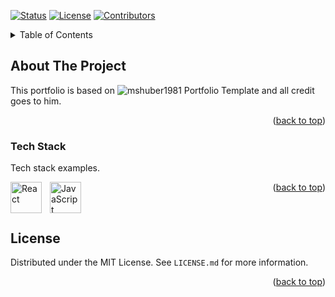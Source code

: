 <a name="readme-top"></a>

[![Status](https://img.shields.io/badge/status-active-success.svg)]()
[![License](https://img.shields.io/badge/license-MIT-yellow.svg)](https://github.com/peterhinge/PeterHinge.github.io/blob/main/License.md)
[![Contributors](https://img.shields.io/github/contributors/peterhinge/PeterHinge.github.io.svg)](https://github.com/peterhinge/PeterHinge.github.io/graphs/contributors)


<!-- TABLE OF CONTENTS -->
<details>
  <summary>Table of Contents</summary>
  <ol>
    <li>
      <a href="#about-the-project">About The Project</a>
      <ul>
        <li><a href="#tech-stack">Tech Stack</a></li>
      </ul>
    </li>
    <li><a href="#license">License</a></li>
  </ol>
</details>


<!-- ABOUT THE PROJECT -->
## About The Project

This portfolio is based on ![mshuber1981 Portfolio Template](https://github.com/mshuber1981/github-react-portfolio-template) and all credit goes to him.

<p align="right">(<a href="#readme-top">back to top</a>)</p>


<!-- TECH STACK -->
### Tech Stack

Tech stack examples.

<img align="left" alt="React" width="50px" style="padding-right:10px;" src="https://cdn.jsdelivr.net/gh/devicons/devicon/icons/react/react-original.svg" />
<img align="left" alt="JavaScript" width="50px" style="padding-right:10px;" src="https://cdn.jsdelivr.net/gh/devicons/devicon/icons/javascript/javascript-plain.svg" />

<p align="right">(<a href="#readme-top">back to top</a>)</p>

<br>

## License

Distributed under the MIT License. See `LICENSE.md` for more information.

<p align="right">(<a href="#readme-top">back to top</a>)</p>

